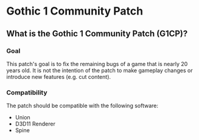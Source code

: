 # Gothic 1 Community Patch
## What is the Gothic 1 Community Patch (G1CP)?
### Goal
This patch's goal is to fix the remaining bugs of a game that is nearly 20 years old. It is not the intention of the patch to make gameplay changes or introduce new features (e.g. cut content).
### Compatibility
The patch should be compatible with the following software:
* Union
* D3D11 Renderer
* Spine
